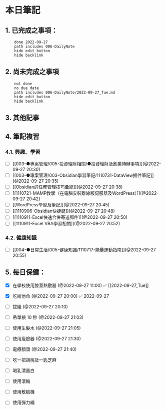 
# 本日筆記

## 1. 已完成之事項：
```tasks
	done 2022-09-27
	path includes 006-DailyNote
	hide edit button 
	hide backlink
```

## 2. 尚未完成之事項
```tasks
	not done
	no due date
	path includes 006-DailyNote/2022-09-27_Tue.md
	hide edit button 
	hide backlink
```

## 3. 其他記事

## 4. 筆記複習
### 4.1. 興趣、學習
- [ ] [[003-●專案管理/005-投資理財相關/●投資理財及創業待辦事項]](@2022-09-27 20:30)
- [ ] [[003-●專案管理/003-Obsidian學習筆記/1110731-DataView插件筆記]](@2022-09-27 20:35)
- [ ] [[Obsidian的任務管理技巧彙總]](@2022-09-27 20:38)
- [ ] [[1110721-MAMP教學（在電腦安裝離線版伺服器及WordPress）]](@2022-09-27 20:42)
- [ ] [[WordPress學習及筆記]](@2022-09-27 20:45)
- [ ] [[1110906-Obsidian快捷鍵]](@2022-09-27 20:48)
- [ ] [[1110911-Excel快速合併寄送郵件]](@2022-09-27 20:50)
- [ ] [[1110911-Excel VBA學習相關]](@2022-09-27 20:52)

### 4.2. 健康知識
- [ ] [[004-●日常生活/005-健康知識/1110717-能量運動指南]](@2022-09-27 20:55)

## 5. 每日保健：
- [x] 在學校使用膝蓋熱敷器 (@2022-09-27 11:00) ✅ [[2022-09-27_Tue]] 
- [x] 吃維他命 (@2022-09-27 20:00) ✅ 2022-09-27
- [ ] 拔罐 (@2022-09-27 20:10)
- [ ] 吊單槓 10 秒 (@2022-09-27 21:03)
- [ ] 使用生髮水 (@2022-09-27 21:05)
- [ ] 使用瘦臉器 (@2022-09-27 21:30)
- [ ] 電療額頭 (@2022-09-27 21:40)
- [ ] 吃一把胡桃及一匙芝麻
- [ ] 喝乳清蛋白
- [ ] 使用滾輪
- [ ] 使用敷臉機
- [ ] 使用彈力繩


